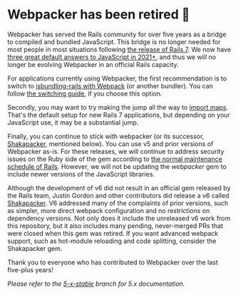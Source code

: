 # Webpacker has been retired 🌅

Webpacker has served the Rails community for over five years as a bridge to compiled and bundled JavaScript. This bridge is no longer needed for most people in most situations following [the release of Rails 7](https://rubyonrails.org/2021/12/15/Rails-7-fulfilling-a-vision). We now have [three great default answers to JavaScript in 2021+](https://world.hey.com/dhh/rails-7-will-have-three-great-answers-to-javascript-in-2021-8d68191b), and thus we will no longer be evolving Webpacker in an official Rails capacity.

For applications currently using Webpacker, the first recommendation is to switch to [jsbundling-rails with Webpack](https://github.com/rails/jsbundling-rails/) (or another bundler). You can follow [the switching guide](https://github.com/rails/jsbundling-rails/blob/main/docs/switch_from_webpacker.md), if you choose this option.

Secondly, you may want to try making the jump all the way to [import maps](https://github.com/rails/importmap-rails/). That's the default setup for new Rails 7 applications, but depending on your JavaScript use, it may be a substantial jump.

Finally, you can continue to stick with webpacker (or its successor, [Shakapacker](https://github.com/shakacode/shakapacker), mentioned below). You can use v5 and prior versions of Webpacker as-is. For these releases, we will continue to address security issues on the Ruby side of the gem according to [the normal maintenance schedule of Rails](https://guides.rubyonrails.org/maintenance_policy.html#security-issues). However, we will not be updating the _webpacker_ gem to include newer versions of the JavaScript libraries.

Although the development of v6 did not result in an official gem released by the Rails team, Justin Gordon and other contributors did release a v6 called [Shakapacker](https://github.com/shakacode/shakapacker). V6 addressed many of the complaints of prior versions, such as simpler, more direct webpack configuration and no restrictions on dependency versions. Not only does it include the unreleased v6 work from this repository, but it also includes many pending, never-merged PRs that were closed when this gem was retired. If you want advanced webpack support, such as hot-module reloading and code splitting, consider the Shakapacker gem.

Thank you to everyone who has contributed to Webpacker over the last five-plus years!

_Please refer to the [5-x-stable](https://github.com/rails/webpacker/tree/5-x-stable) branch for 5.x documentation._
